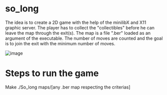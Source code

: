 # so_long

The idea is to create a 2D game with the help of the minilibX and X11 graphic server. The player has to collect the "collectibles" before he can leave the map through the exit(s). The map is a file ".ber" loaded as an argument of the executable. The number of moves are counted and the goal is to join the exit with the minimum number of moves.

![image](https://user-images.githubusercontent.com/78046953/147125549-688be002-6de6-4a67-a4ee-491d2723966d.png)

# Steps to run the game

Make
./So_long maps/[any .ber map respecting the criterias]
